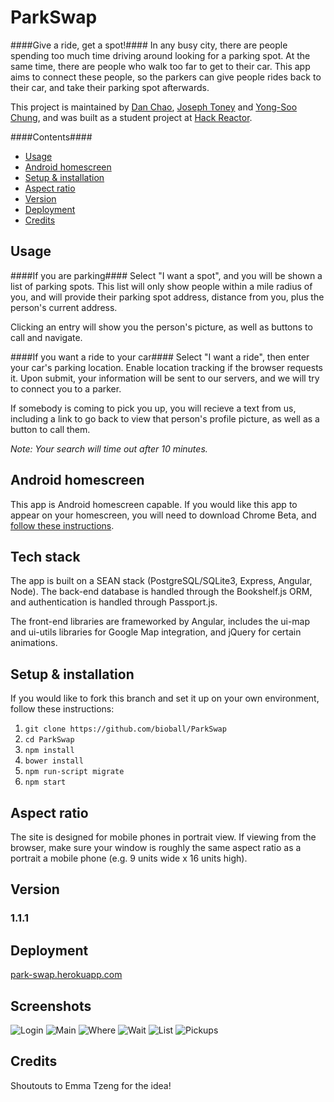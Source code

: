 ParkSwap
========

####Give a ride, get a spot!####
In any busy city, there are people spending too much time driving around looking for a parking spot. At the same time, there are people who walk too far to get to their car. This app aims to connect these people, so the parkers can give people rides back to their car, and take their parking spot afterwards.

This project is maintained by [Dan Chao](http://www.github.com/bioball), [Joseph Toney](http://www.github.com/chip2int) and [Yong-Soo Chung](http://www.github.com/yongsoo), and was built as a student project at [Hack Reactor](http://www.hackreactor.com/).

####Contents####

* [Usage](#usage)
* [Android homescreen](#android-homescreen)
* [Setup & installation](#setup--installation)
* [Aspect ratio](#aspect-ratio)
* [Version](#version)
* [Deployment](#deployment)
* [Credits](#credits)

Usage
-----

####If you are parking####
Select "I want a spot", and you will be shown a list of parking spots. This list will only show people within a mile radius of you, and will provide their parking spot address, distance from you, plus the person's current address.

Clicking an entry will show you the person's picture, as well as buttons to call and navigate.

####If you want a ride to your car####
Select "I want a ride", then enter your car's parking location. Enable location tracking if the browser requests it. Upon submit, your information will be sent to our servers, and we will try to connect you to a parker. 

If somebody is coming to pick you up, you will recieve a text from us, including a link to go back to view that person's profile picture, as well as a button to call them.

*Note: Your search will time out after 10 minutes.*

Android homescreen
------------------

This app is Android homescreen capable. If you would like this app to appear on your homescreen, you will need to download Chrome Beta, and [follow these instructions](https://developers.google.com/chrome/mobile/docs/installtohomescreen).

Tech stack
----------

The app is built on a SEAN stack (PostgreSQL/SQLite3, Express, Angular, Node). The back-end database is handled through the Bookshelf.js ORM, and authentication is handled through Passport.js.

The front-end libraries are frameworked by Angular, includes the ui-map and ui-utils libraries for Google Map integration, and jQuery for certain animations.

Setup & installation
--------------------

If you would like to fork this branch and set it up on your own environment, follow these instructions:

1. `git clone https://github.com/bioball/ParkSwap`
2. `cd ParkSwap`
3. `npm install`
4. `bower install`
5. `npm run-script migrate`
6. `npm start`

Aspect ratio
------------

The site is designed for mobile phones in portrait view. If viewing from the browser, make sure your window is roughly the same aspect ratio as a portrait a mobile phone (e.g. 9 units wide x 16 units high).


Version
-------

### 1.1.1 ###

Deployment
----------

[park-swap.herokuapp.com](http://park-swap.herokuapp.com/)


Screenshots
-----------

![Login](/screens/login.png)
![Main](/screens/main.png)
![Where](/screens/where.png)
![Wait](/screens/wait.png)
![List](/screens/list.png)
![Pickups](/screens/pickup.png)

Credits
-------

Shoutouts to Emma Tzeng for the idea!
